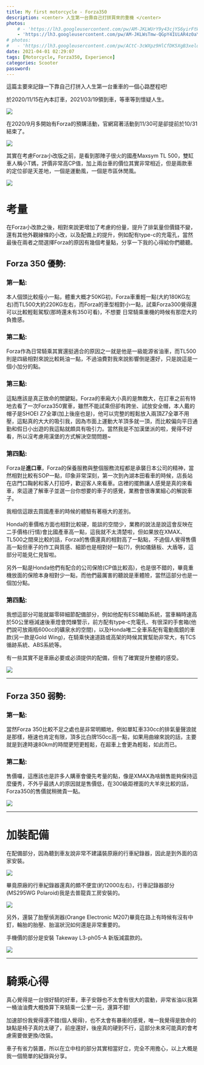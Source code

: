 ```yaml
---
title: My first motorcycle - Forza350
description: <center> 人生第一台靠自己打拼買來的重機 </center>
photos:
    # - 'https://lh3.googleusercontent.com/pw/AM-JKLWUrY9y43cjYS6yirFtW1mEobYPCZOLV1r96ZKdcAbvW5ZFL7P-7NAWlSg-UzZm0_1k92JgdaPXCjOrfsNBpbOxxLqq9n7CNFaoKIypfJtoytiAPyvWDQnsC2VtkIau5kKZ4-6HrmOGwXitnYS_KqtKJg=w1440-h810-no?authuser=3'
    - 'https://lh3.googleusercontent.com/pw/AM-JKLWsTmw-QGpY4IUiAR4z0aYtOWyZwZJ9ScsjW1VXHrrRGkzgr4vzUOysfidiA-BN2fIAMggLHfYSg_lJa3J-6_aGOO89ctKVO-m8hDXwOx9jdiZJWFoKuNpgKiAsTwEgH6zvw33kRBw7MNT1CnhxO-3jNg=w2160-h1216-no?authuser=3'
# photos:
#   - 'https://lh3.googleusercontent.com/pw/ACtC-3cWXpz9HlCfDK5XgB3xelqn81ppbfIkKYgzTojb_89KG5-JCIVKiycZ8GoSxCSgLDyOWbXePHlWcXLCNGBbNbJWfOqVLp7aTqTzTPPuQrGTmf7DpYmxJprFonB567gPbPkInRg73EOQFB41o0gpqNY56w=w2160-h1216-no?authuser=3'
date: 2021-04-01 02:29:07
tags: [Motorcycle, Forza350, Experience]
categories: Scooter
password:
---
```


這篇主要來記錄一下靠自己打拼入人生第一台重車的一個心路歷程吧!

於2020/11/15在內本訂車，2021/03/19領到車，等車等到懷疑人生。

![](https://i.imgur.com/nFNg2jZ.jpg)

在2020/9月多開始有Forza的預購活動，官網寫著活動到11/30可是卻提前於10/31結束了。

![](https://i.imgur.com/zLTM6kM.jpg)

其實在考慮Forza小改版之前，是看到那陣子很火的國產Maxsym TL 500，雙缸車人稱小T媽，評價非常高CP值，加上兩台車的價位其實非常相近，但是兩款車的定位卻是天差地，一個是運動風，一個是市區休閒風。

![](https://i.imgur.com/GHJEAZF.jpg)

# 考量
在Forza小改款之後，相對來說更增加了考慮的份量，提升了排氣量但價錢不變，還有其他外觀線條的小改，以及配備上的提升，例如配有type-c的充電孔，當然最後在兩者之間選擇Forza的原因有幾個考量點，分享一下我的心得給你們聽聽。

## Forza 350 優勢:
### 第一點:

本人個頭比較瘦小一點，體重大概才50KG初，Forza車重輕一點(大約180KG左右)而TL500大約220KG左右，而Forza的車型相對小一點，試乘Forza300覺得還可以比較輕鬆駕馭(那時還未有350可看)，不想要 日常騎乘重機的時候有那麼大的負擔感。

### 第二點:

Forza作為日常騎乘其實還挺適合的原因之一就是他是一級能源省油車，而TL500則是四級相對來說比較耗油一點，不過油費對我來說影響倒是還好，只是說這是一個小加分的點。

### 第三點:

這點應該是真正致命的關鍵點，Forza的車廂大小真的是無敵大，在訂車之前有特地去看了一次Forza350實車，雖然不能試乘但卻有跨坐、試放安全帽，本人戴的帽子是SHOEI Z7全罩(加上後座也是)，他可以完整的輕鬆放入兩頂Z7全罩不用壓，這點真的大大的吸引我，因為市面上運動大羊頂多就一頂，而比較偏向平日通勤和假日小出遊的我這點就頗具有吸引力。當然我是不加漢堡派的啦，覺得不好看，所以沒考慮用漢堡的方式解決空間問題~

### 第四點:

Forza是**進口車**，Forza的保養服務與整個服務流程都是承襲日本公司的精神，當然相對比較有SOP一點，印象非常深刻，第一次到內湖本田看車的時候，店長站在店門口鞠躬和客人打招呼，歡迎客人來看車。店裡的擺飾讓人感覺是真的來看車，來這邊了解車子並選一台你想要的車子的感覺，業務會很專業細心的解說車子。

我相信這跟去買國產車的時候的體驗有著極大的差別。

Honda的車價格方面也相對比較硬，能談的空間少，業務的說法是說這會反映在二手價格(行情)會比國產車高一點，這我就不太清楚啦，但如果放在XMAX、TL500之間來比較的話，Forza的售價還真的相對高了一點點，不過個人覺得售價高一點但車子的作工與質感、細節也是相對好一點(?)，例如儀錶板、大盾等，這部分可能見仁見智啦。

另外一點是Honda他們有配合的公司保險(CP值比較高)，也是很不錯的，畢竟重機放面的保險本身相對少一點，而他們最厲害的聽說是車體險，當然這部分也是一個加分點。

### 第四點:

我想這部分可能就屬零碎細節配備部分，例如他配有ESS輔助系統，當車輛時速高於50公里極減速後車燈會閃爍警示，前方配有type-c充電孔、有很深的手套箱(他們說可放兩瓶600cc的礦泉水的空間)，以及Honda唯二全車系配有電動風鏡的車款(另一款是Gold Wing)，在騎乘快速道路或高架的時候其實幫助非常大，有TCS循跡系統、ABS系統等。

有一些其實不是車廠必要或必須提供的配備，但有了確實提升整體的感受。

![](https://i.imgur.com/RxNoIHs.jpg)

---
## Forza 350 弱勢:

### 第一點:

當然Forza 350比較不足之處也是非常明顯地，例如單缸車330cc的排氣量聲浪就是那樣，極速也肯定有限，頂多比白牌150cc高一點，如果用曲線來說的話，主要就是到達時速80km的時間更短更輕鬆，在超車上會更為輕鬆，如此而已。

### 第二點:

售價囉，這應該也是許多人購車會優先考量的點，像是XMAX為啥銷售能夠保持這麼優秀，不外乎最誘人的原因就是售價低，在300級距裡面的大羊來比較的話，Forza350的售價就稍微貴一點。

![](https://i.imgur.com/bgyTGWT.jpg)

---
# 加裝配備

在配備部分，因為聽到車友說非常不建議裝原廠的行車紀錄器，因此是到外面的店家安裝。

![](https://i.imgur.com/PDlObjo.jpg)

畢竟原廠的行車紀錄器還真的頗不便宜(約12000左右)，行車記錄器部分(MS295WG Polaroid)我是去普龍貢工房安裝的。

![](https://i.imgur.com/xU35kQZ.jpg)

另外，還裝了胎壓偵測器(Orange Electronic M207)畢竟在路上有時候有沒有中釘，輪胎的胎壓、胎溫狀況如何還是非常重要的。

手機價的部分是安裝 Takeway L3-ph05-A 新版減震款的。

![](https://i.imgur.com/DkYGHlB.jpg)

---
# 騎乘心得

真心覺得是一台很好騎的好車，車子安靜也不太會有很大的震動，非常省油以我第一桶油油費大概換算下來騎乘一公里一元，還算不錯!

加速部份我覺得還不錯(個人覺得)，也不太會有暴衝的感覺，唯一我覺得是致命的缺點是椅子真的太硬了，前座還好，後座真的硬到不行，這部分未來可能真的會考慮需要做更換/改裝。

車子有省力裝置，所以在立中柱的部分其實相當好立，完全不用擔心，以上大概是我一個簡單的紀錄與分享。